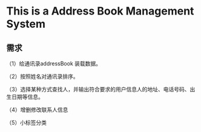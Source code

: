 # This is a Address Book Management System
## 需求

（1）给通讯录addressBook 装载数据。

（2）按照姓名对通讯录排序。

（3）选择某种方式查找人，并输出符合要求的用户信息人的地址、电话号码、出生日期等信息。

（4）增删修改联系人信息

（5）小标签分类

